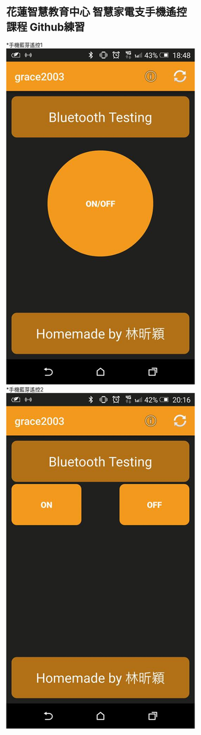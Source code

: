 # 花蓮智慧教育中心 智慧家電支手機遙控課程 Github練習
*手機藍芽遙控1
![alt 文字](test1.jpg "藍芽手機畫面截圖")
*手機藍芽遙控2
![alt 文字](test2.jpg "藍芽手機畫面截圖")

